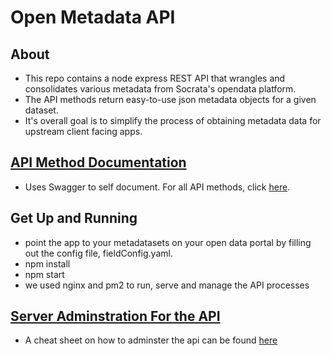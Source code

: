 # Open Metadata API

## About

* This repo contains a node express REST API that wrangles and consolidates various metadata from Socrata's opendata platform.
* The API methods return easy-to-use json metadata objects for a given dataset.
* It's overall goal is to simplify the process of obtaining metadata data for upstream client facing apps.

## [API Method Documentation](http://metadata.datasf.org/docs/#!/default/)
* Uses Swagger to self document. For all API methods, click [here](http://metadata.datasf.org/docs/#!/default/).

## Get Up and Running
* point the app to your metadatasets on your open data portal by filling out the config file, fieldConfig.yaml.
* npm install
* npm start
* we used nginx and pm2 to run, serve and manage the API processes

## [Server Adminstration For the API](https://github.com/DataSF/open-metadata-API/blob/master/Server_Admin_Cheat%20Sheet_For_Metadata_API.md)
* A cheat sheet on how to adminster the api can be found [here](https://github.com/DataSF/open-metadata-API/blob/master/Server_Admin_Cheat%20Sheet_For_Metadata_API.md)

